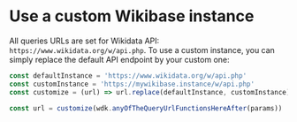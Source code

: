 # Use a custom Wikibase instance

All queries URLs are set for Wikidata API: `https://www.wikidata.org/w/api.php`.
To use a custom instance, you can simply replace the default API endpoint by your custom one:
```js
const defaultInstance = 'https://www.wikidata.org/w/api.php'
const customInstance = 'https://mywikibase.instance/w/api.php'
const customize = (url) => url.replace(defaultInstance, customInstance)

const url = customize(wdk.anyOfTheQueryUrlFunctionsHereAfter(params))
```
